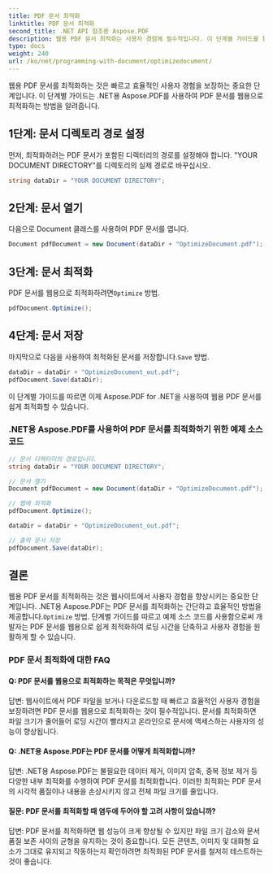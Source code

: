```yaml
---
title: PDF 문서 최적화
linktitle: PDF 문서 최적화
second_title: .NET API 참조용 Aspose.PDF
description: 웹용 PDF 문서 최적화는 사용자 경험에 필수적입니다. 이 단계별 가이드를 통해 .NET용 Aspose.PDF를 사용하여 수행하는 방법을 알아보세요.
type: docs
weight: 240
url: /ko/net/programming-with-document/optimizedocument/
---
```

웹용 PDF 문서를 최적화하는 것은 빠르고 효율적인 사용자 경험을 보장하는 중요한 단계입니다. 이 단계별 가이드는 .NET용 Aspose.PDF를 사용하여 PDF 문서를 웹용으로 최적화하는 방법을 알려줍니다.

## 1단계: 문서 디렉토리 경로 설정

먼저, 최적화하려는 PDF 문서가 포함된 디렉터리의 경로를 설정해야 합니다. "YOUR DOCUMENT DIRECTORY"를 디렉토리의 실제 경로로 바꾸십시오.

```csharp
string dataDir = "YOUR DOCUMENT DIRECTORY";
```

## 2단계: 문서 열기

다음으로 Document 클래스를 사용하여 PDF 문서를 엽니다.

```csharp
Document pdfDocument = new Document(dataDir + "OptimizeDocument.pdf");
```

## 3단계: 문서 최적화

 PDF 문서를 웹용으로 최적화하려면`Optimize` 방법.

```csharp
pdfDocument.Optimize();
```

## 4단계: 문서 저장

 마지막으로 다음을 사용하여 최적화된 문서를 저장합니다.`Save` 방법.

```csharp
dataDir = dataDir + "OptimizeDocument_out.pdf";
pdfDocument.Save(dataDir);
```

이 단계별 가이드를 따르면 이제 Aspose.PDF for .NET을 사용하여 웹용 PDF 문서를 쉽게 최적화할 수 있습니다.

### .NET용 Aspose.PDF를 사용하여 PDF 문서를 최적화하기 위한 예제 소스 코드

```csharp
// 문서 디렉터리의 경로입니다.
string dataDir = "YOUR DOCUMENT DIRECTORY";

// 문서 열기
Document pdfDocument = new Document(dataDir + "OptimizeDocument.pdf");

// 웹에 최적화
pdfDocument.Optimize();

dataDir = dataDir + "OptimizeDocument_out.pdf";

// 출력 문서 저장
pdfDocument.Save(dataDir);
```

## 결론

 웹용 PDF 문서를 최적화하는 것은 웹사이트에서 사용자 경험을 향상시키는 중요한 단계입니다. .NET용 Aspose.PDF는 PDF 문서를 최적화하는 간단하고 효율적인 방법을 제공합니다.`Optimize` 방법. 단계별 가이드를 따르고 예제 소스 코드를 사용함으로써 개발자는 PDF 문서를 웹용으로 쉽게 최적화하여 로딩 시간을 단축하고 사용자 경험을 원활하게 할 수 있습니다.

### PDF 문서 최적화에 대한 FAQ

#### Q: PDF 문서를 웹용으로 최적화하는 목적은 무엇입니까?

답변: 웹사이트에서 PDF 파일을 보거나 다운로드할 때 빠르고 효율적인 사용자 경험을 보장하려면 PDF 문서를 웹용으로 최적화하는 것이 필수적입니다. 문서를 최적화하면 파일 크기가 줄어들어 로딩 시간이 빨라지고 온라인으로 문서에 액세스하는 사용자의 성능이 향상됩니다.

#### Q: .NET용 Aspose.PDF는 PDF 문서를 어떻게 최적화합니까?

답변: .NET용 Aspose.PDF는 불필요한 데이터 제거, 이미지 압축, 중복 정보 제거 등 다양한 내부 최적화를 수행하여 PDF 문서를 최적화합니다. 이러한 최적화는 PDF 문서의 시각적 품질이나 내용을 손상시키지 않고 전체 파일 크기를 줄입니다.

#### 질문: PDF 문서를 최적화할 때 염두에 두어야 할 고려 사항이 있습니까?

답변: PDF 문서를 최적화하면 웹 성능이 크게 향상될 수 있지만 파일 크기 감소와 문서 품질 보존 사이의 균형을 유지하는 것이 중요합니다. 모든 콘텐츠, 이미지 및 대화형 요소가 그대로 유지되고 작동하는지 확인하려면 최적화된 PDF 문서를 철저히 테스트하는 것이 좋습니다.
